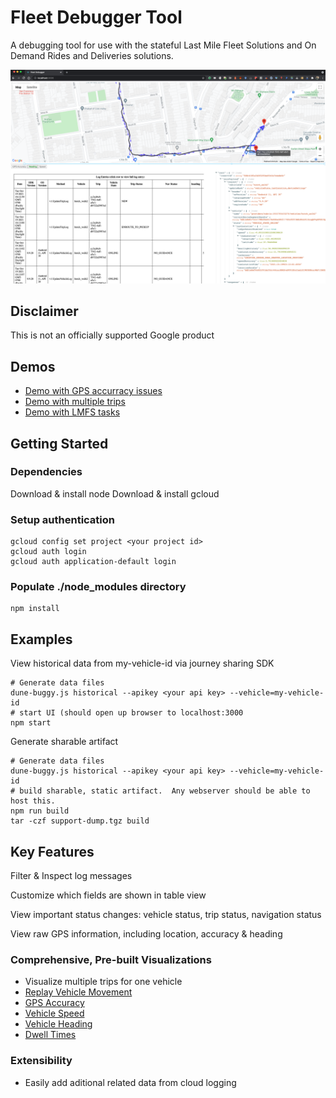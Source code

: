 # Fleet Debugger Tool

A debugging tool for use with the stateful Last Mile Fleet Solutions and On Demand Rides and
Deliveries solutions.

![Screenshot](docs/screenshots/fleetdebugger.png)

## Disclaimer

This is not an officially supported Google product

## Demos


* [Demo with GPS accurracy issues](https://googlemaps.github.io/fleet-debugger/demos/jump/)
* [Demo with multiple trips](https://googlemaps.github.io/fleet-debugger/demos/multiple-trips/)
* [Demo with LMFS tasks](https://googlemaps.github.io/fleet-debugger/demos/lmfs/)


## Getting Started

### Dependencies

Download & install node
Download & install gcloud

### Setup authentication

```
gcloud config set project <your project id>
gcloud auth login
gcloud auth application-default login
```

### Populate ./node_modules directory

```
npm install
```

## Examples

View historical data from my-vehicle-id via journey sharing SDK

```
# Generate data files
dune-buggy.js historical --apikey <your api key> --vehicle=my-vehicle-id
# start UI (should open up browser to localhost:3000
npm start
```

Generate sharable artifact

```
# Generate data files
dune-buggy.js historical --apikey <your api key> --vehicle=my-vehicle-id
# build sharable, static artifact.  Any webserver should be able to host this.
npm run build
tar -czf support-dump.tgz build
```

## Key Features

Filter & Inspect log messages

Customize which fields are shown in table view

View important status changes: vehicle status, trip status, navigation status

View raw GPS information, including location, accuracy & heading

### Comprehensive, Pre-built Visualizations
* Visualize multiple trips for one vehicle
* [Replay Vehicle Movement](docs/ReplaceVehicleMovement.md)
* [GPS Accuracy](docs/GPSAccuracy.md)
* [Vehicle Speed](docs/Speed.md)
* [Vehicle Heading](docs/Heading.md)
* [Dwell Times](docs/DwellTimes.md)


### Extensibility
   * Easily add aditional related data from cloud logging
